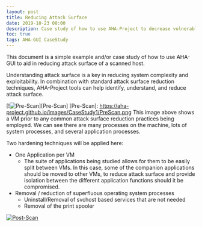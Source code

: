 ```yaml
---
layout: post
title: Reducing Attack Surface
date: 2019-10-23 00:00
description: Case study of how to use AHA-Project to decrease vulnerable attack surface.
toc: true
tags: AHA-GUI CaseStudy
---
```


This document is a simple example and/or case study of how to use AHA-GUI to aid in reducing attack surface of a scanned host.


Understanding attack surface is a key in reducing system complexity and exploitability. In combination with standard attack surface reduction techniques, AHA-Project tools can help identify, understand, and reduce attack surface.


[!![Pre-Scan](https://aha-project.github.io/images/CaseStudy1/PreScan.png)][Pre-Scan]
[Pre-Scan]: https://aha-project.github.io/images/CaseStudy1/PreScan.png
This image above shows a VM prior to any common attack surface reduction practices being employed. We can see there are many processes on the machine, lots of system processes, and several application processes.

Two hardening techniques will be applied here:
 - One Application per VM
     - The suite of applications being studied allows for them to be easily split between VMs. In this case, some of the companion applications should be moved to other VMs, to reduce attack surface and provide isolation between the different application functions should it be compromised.
 - Removal / reduction of superfluous operating system processes
     - Uninstall/Removal of svchost based services that are not needed
     - Removal of the print spooler


[![Post-Scan](https://aha-project.github.io/images/CaseStudy1/PostScan.png)][Post-Scan]








[Post-Scan]: https://aha-project.github.io/images/CaseStudy1/PostScan.png


